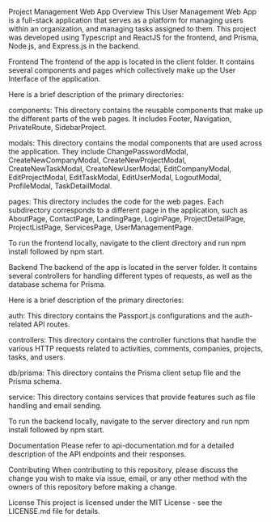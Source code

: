 Project Management Web App
Overview
This User Management Web App is a full-stack application that serves as a platform for managing users within an organization, and managing tasks assigned to them. This project was developed using Typescript and ReactJS for the frontend, and Prisma, Node.js, and Express.js in the backend.

Frontend
The frontend of the app is located in the client folder. It contains several components and pages which collectively make up the User Interface of the application.

Here is a brief description of the primary directories:

components: This directory contains the reusable components that make up the different parts of the web pages. It includes Footer, Navigation, PrivateRoute, SidebarProject.

modals: This directory contains the modal components that are used across the application. They include ChangePasswordModal, CreateNewCompanyModal, CreateNewProjectModal, CreateNewTaskModal, CreateNewUserModal, EditCompanyModal, EditProjectModal, EditTaskModal, EditUserModal, LogoutModal, ProfileModal, TaskDetailModal.

pages: This directory includes the code for the web pages. Each subdirectory corresponds to a different page in the application, such as AboutPage, ContactPage, LandingPage, LoginPage, ProjectDetailPage, ProjectListPage, ServicesPage, UserManagementPage.

To run the frontend locally, navigate to the client directory and run npm install followed by npm start.

Backend
The backend of the app is located in the server folder. It contains several controllers for handling different types of requests, as well as the database schema for Prisma.

Here is a brief description of the primary directories:

auth: This directory contains the Passport.js configurations and the auth-related API routes.

controllers: This directory contains the controller functions that handle the various HTTP requests related to activities, comments, companies, projects, tasks, and users.

db/prisma: This directory contains the Prisma client setup file and the Prisma schema.

service: This directory contains services that provide features such as file handling and email sending.

To run the backend locally, navigate to the server directory and run npm install followed by npm start.

Documentation
Please refer to api-documentation.md for a detailed description of the API endpoints and their responses.

Contributing
When contributing to this repository, please discuss the change you wish to make via issue, email, or any other method with the owners of this repository before making a change.

License
This project is licensed under the MIT License - see the LICENSE.md file for details.
